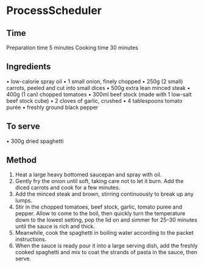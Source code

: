 # ProcessScheduler
## Time
Preparation time 5 minutes
Cooking time 30 minutes
## Ingredients
•	 low-calorie spray oil
•	 1 small onion, finely chopped
•	 250g (2 small) carrots, peeled and cut into small dices
•	 500g extra lean minced steak
•	 400g (1 can) chopped tomatoes
•	 300ml beef stock (made with 1 low-salt beef stock cube)
•	 2 cloves of garlic, crushed
•	 4 tablespoons tomato purée
•	 freshly ground black pepper
## To serve
•	 300g dried spaghetti
## Method
1.	 Heat a large heavy bottomed saucepan and spray with oil.
2.	Gently fry the onion until soft, taking care not to let it burn. Add the diced
carrots and cook for a few minutes.
3.	Add the minced steak and brown, stirring continuously to break up any lumps.
4.	Stir in the chopped tomatoes, beef stock, garlic, tomato puree and pepper.
Allow to come to the boil, then quickly turn the temperature down to the lowest
setting, pop the lid on and simmer for 25–30 minutes until the sauce is rich and
thick.
5.	Meanwhile, cook the spaghetti in boiling water according to the packet
instructions.
6.	When the sauce is ready pour it into a large serving dish, add the freshly cooked
spaghetti and mix to coat the strands of pasta in the sauce, then serve.